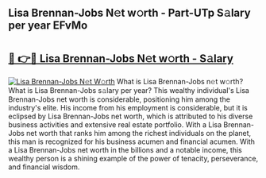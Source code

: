 ## Lisa Brennan-Jobs N𝚎t w𝚘rth - Part-UTp S𝚊lary per year EFvMo

# <h2><a href="http://gc20dni.nevu.top/?p=Lisa+Brennan-Jobs">🔗 👉🔴 Lisa Brennan-Jobs N𝚎t w𝚘rth - S𝚊lary</a></h2>

[![Lisa Brennan-Jobs N𝚎t W𝚘rth](https://i.imgur.com/Oavwk0R.jpeg)](http://gc20dni.nevu.top/?p=Lisa+Brennan-Jobs)
What is Lisa Brennan-Jobs n𝚎t w𝚘rth? What is Lisa Brennan-Jobs s𝚊lary per year?
This wealthy individual's Lisa Brennan-Jobs net worth is considerable, positioning him among the industry's elite. His income from his employment is considerable, but it is eclipsed by Lisa Brennan-Jobs net worth, which is attributed to his diverse business activities and extensive real estate portfolio. With a Lisa Brennan-Jobs net worth that ranks him among the richest individuals on the planet, this man is recognized for his business acumen and financial acumen. With a Lisa Brennan-Jobs net worth in the billions and a notable income, this wealthy person is a shining example of the power of tenacity, perseverance, and financial wisdom.
